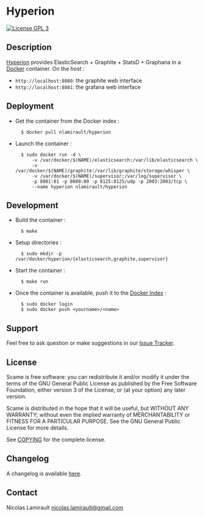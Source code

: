 # Hyperion

[![License GPL 3][badge-license]][COPYING]

## Description

[Hyperion][] provides ElasticSearch + Graphite + StatsD + Graphana in a
[Docker][] container.
On the host :
- `http://localhost:8080`: the graphite web interface
- `http://localhost:8081`: the grafana web interface

## Deployment

* Get the container from the Docker index :

        $ docker pull nlamirault/hyperion

* Launch the container :

        $ sudo docker run -d \
            -v /var/docker/$(NAME)/elasticsearch:/var/lib/elasticsearch \
		    -v /var/docker/$(NAME)/graphite:/var/lib/graphite/storage/whisper \
		    -v /var/docker/$(NAME)/supervisor:/var/log/supervisor \
		    -p 8081:81 -p 8080:80 -p 8125:8125/udp -p 2003:2003/tcp \
		    --name hyperion nlamirault/hyperion


## Development

* Build the container :

        $ make

* Setup directories :

        $ sudo mkdir -p /var/docker/hyperion/{elasticsearch,graphite,supervisor}

* Start the container :

        $ make run

* Once the container is available, push it to the [Docker Index](index.docker.io) :

        $ sudo docker login
        $ sudo docker push <yourname>/<name>


## Support

Feel free to ask question or make suggestions in our [Issue Tracker][].


## License

Scame is free software: you can redistribute it and/or modify it under the
terms of the GNU General Public License as published by the Free Software
Foundation, either version 3 of the License, or (at your option) any later
version.

Scame is distributed in the hope that it will be useful, but WITHOUT ANY
WARRANTY; without even the implied warranty of MERCHANTABILITY or FITNESS FOR A
PARTICULAR PURPOSE.  See the GNU General Public License for more details.

See [COPYING][] for the complete license.


## Changelog

A changelog is available [here](ChangeLog.md).


## Contact

Nicolas Lamirault <nicolas.lamirault@gmail.com>



[Hyperion]: https://github.com/nlamirault/hyperion
[Docker]: https://www.docker.io
[COPYING]: https://github.com/nlamirault/scame/blob/master/COPYING
[badge-license]: https://img.shields.io/badge/license-GPL_3-green.svg?style=flat
[Issue tracker]: https://github.com/nlamirault/hyperion/issues
